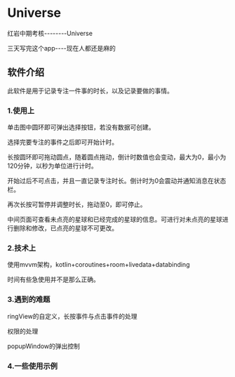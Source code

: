 # Universe

红岩中期考核--------Universe

三天写完这个app----现在人都还是麻的

## 软件介绍

此软件是用于记录专注一件事的时长，以及记录要做的事情。

### 1.使用上



单击图中圆环即可弹出选择按钮，若没有数据可创建。

选择完要专注的事件之后即可开始计时。

长按圆环即可拖动圆点，随着圆点拖动，倒计时数值也会变动，最大为0，最小为120分钟，以秒为单位进行计时。

开始过后不可点击，并且一直记录专注时长。倒计时为0会震动并通知消息在状态栏。

再次长按可暂停并调整时长，拖动至0，即可停止。

中间页面可查看未点亮的星球和已经完成的星球的信息。可进行对未点亮的星球进行删除和修改，已点亮的星球不可更改。

### 2.技术上

使用mvvm架构，kotlin+coroutines+room+livedata+databinding

时间有些急使用并不是那么正确。

### 3.遇到的难题

ringView的自定义，长按事件与点击事件的处理

权限的处理

popupWindow的弹出控制

### 4.一些使用示例



